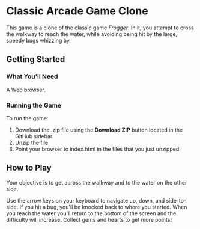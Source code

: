 # Classic Arcade Game Clone

This game is a clone of the classic game _Frogger_. In it, you attempt to cross the walkway to reach the water, while avoiding being hit by the large, speedy bugs whizzing by.

## Getting Started

### What You'll Need

A Web browser.

### Running the Game

To run the game:

1. Download the .zip file using the **Download ZIP** button located in the GitHub sidebar
2. Unzip the file
3. Point your browser to index.html in the files that you just unzipped

## How to Play

Your objective is to get across the walkway and to the water on the other side.

Use the arrow keys on your keyboard to navigate up, down, and side-to-side. If you hit a bug, you'll be knocked back to where you started. When you reach the water you'll return to the bottom of the screen and the difficulty will increase. Collect gems and hearts to get more points!